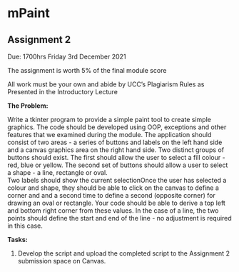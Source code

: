 # mPaint

## Assignment 2
Due: 1700hrs Friday 3rd December 2021

The assignment is worth 5% of the final module score

All work must be your own and abide by UCC’s Plagiarism Rules as Presented in the Introductory Lecture

**The Problem:**

Write a tkinter program to provide a simple paint tool to create simple graphics. 
The code should be developed using OOP, exceptions and other features that we examined during the module.
The application should consist of two areas - a series of buttons and labels on the left hand side and a canvas graphics area on the right hand side. 
Two distinct groups of buttons should exist. The first should allow the user to select a fill colour - red, blue or yellow. 
The second set of buttons should allow a user to select a shape - a line, rectangle or oval.  
Two labels should show the current selectionOnce the user has selected a colour and shape, they should be able to click on the canvas to define a corner and and a second time to define a second (opposite corner) for drawing an oval or rectangle. 
Your code should be able to derive a top left and bottom right corner from these values. 
In the case of a line, the two points should define the start and end of the line - no adjustment is required in this case.

**Tasks:**
1. Develop the script and upload the completed script to the Assignment 2 submission space on Canvas.

